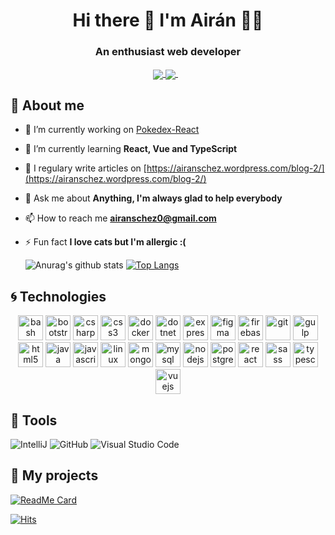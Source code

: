 
<h1 align='center'>
  Hi there 👋 I'm Airán 👨‍💻
</h1>
<h3 align="center">An enthusiast web developer</h3>


<p align='center'>
  <a href="https://twitter.com/AiranDev">
   <img align="center" src="https://img.shields.io/badge/twitter-%231DA1F2.svg?&style=for-the-badge&logo=twitter&logoColor=white" />
  </a>
  <a href="https://www.linkedin.com/in/air%C3%A1n-s%C3%A1nchez-brito-415910145/">
    <img align="center" src="https://img.shields.io/badge/linkedin-%230077B5.svg?&style=for-the-badge&logo=linkedin&logoColor=white" />
  </a>&nbsp;&nbsp;
  
</p>

## 🙂 About me

- 🔭 I’m currently working on [Pokedex-React](https://github.com/AiranSchez/Pokedex-React)

- 🌱 I’m currently learning **React, Vue and TypeScript**

- 📝 I regulary write articles on [https://airanschez.wordpress.com/blog-2/](https://airanschez.wordpress.com/blog-2/)

- 💬 Ask me about **Anything, I'm always glad to help everybody**

- 📫 How to reach me **airanschez0@gmail.com**

- ⚡ Fun fact **I love cats but I'm allergic :(**

  ![Anurag's github stats](https://github-readme-stats.vercel.app/api?username=AiranSchez&show_icons=true&theme=tokyonight)
  [![Top Langs](https://github-readme-stats.vercel.app/api/top-langs/?username=AiranSchez&layout=compact&theme=tokyonight)](https://github.com/AiranSchez/github-readme-stats)





## 🌀 Technologies

<p align="center">
  <img src="https://www.vectorlogo.zone/logos/gnu_bash/gnu_bash-icon.svg" alt="bash" width="40" height="40"/> 
  <img src="https://devicons.github.io/devicon/devicon.git/icons/bootstrap/bootstrap-plain.svg" alt="bootstrap" width="40" height="40"/> 
  <img src="https://devicons.github.io/devicon/devicon.git/icons/csharp/csharp-original.svg" alt="csharp" width="40" height="40"/> 
  <img src="https://devicons.github.io/devicon/devicon.git/icons/css3/css3-original-wordmark.svg" alt="css3" width="40" height="40"/> 
  <img src="https://devicons.github.io/devicon/devicon.git/icons/docker/docker-original-wordmark.svg" alt="docker" width="40" height="40"/> 
  <img src="https://devicons.github.io/devicon/devicon.git/icons/dot-net/dot-net-original-wordmark.svg" alt="dotnet" width="40" height="40"/> 
  <img src="https://devicons.github.io/devicon/devicon.git/icons/express/express-original-wordmark.svg" alt="express" width="40" height="40"/> 
  <img src="https://www.vectorlogo.zone/logos/figma/figma-icon.svg" alt="figma" width="40" height="40"/> 
  <img src="https://www.vectorlogo.zone/logos/firebase/firebase-icon.svg" alt="firebase" width="40" height="40"/> 
  <img src="https://www.vectorlogo.zone/logos/git-scm/git-scm-icon.svg" alt="git" width="40" height="40"/> 
  <img src="https://devicons.github.io/devicon/devicon.git/icons/gulp/gulp-plain.svg" alt="gulp" width="40" height="40"/> 
  <img src="https://devicons.github.io/devicon/devicon.git/icons/html5/html5-original-wordmark.svg" alt="html5" width="40" height="40"/> 
  <img src="https://devicons.github.io/devicon/devicon.git/icons/java/java-original-wordmark.svg" alt="java" width="40" height="40"/> 
  <img src="https://devicons.github.io/devicon/devicon.git/icons/javascript/javascript-original.svg" alt="javascript" width="40" height="40"/> 
  <img src="https://devicons.github.io/devicon/devicon.git/icons/linux/linux-original.svg" alt="linux" width="40" height="40"/> 
  <img src="https://devicons.github.io/devicon/devicon.git/icons/mongodb/mongodb-original-wordmark.svg" alt="mongodb" width="40" height="40"/> 
  <img src="https://devicons.github.io/devicon/devicon.git/icons/mysql/mysql-original-wordmark.svg" alt="mysql" width="40" height="40"/> 
  <img src="https://devicons.github.io/devicon/devicon.git/icons/nodejs/nodejs-original-wordmark.svg" alt="nodejs" width="40" height="40"/> 
  <img src="https://devicons.github.io/devicon/devicon.git/icons/postgresql/postgresql-original-wordmark.svg" alt="postgresql" width="40" height="40"/>
  <img src="https://devicons.github.io/devicon/devicon.git/icons/react/react-original-wordmark.svg" alt="react" width="40" height="40"/> 
  <img src="https://devicons.github.io/devicon/devicon.git/icons/sass/sass-original.svg" alt="sass" width="40" height="40"/>
  <img src="https://devicons.github.io/devicon/devicon.git/icons/typescript/typescript-original.svg" alt="typescript" width="40" height="40"/>
  <img src="https://devicons.github.io/devicon/devicon.git/icons/vuejs/vuejs-original-wordmark.svg" alt="vuejs" width="40" height="40"/>
</p>



## 🔧 Tools
![IntelliJ](https://img.shields.io/badge/IntelliJ-Jetbrains-informational?style=flat&logo=intellijidea&logoColor=white&color=2bbc8a)
![GitHub](https://img.shields.io/badge/Github-Github-informational?style=flat&logo=github&logoColor=white&color=2bbc8a)
![Visual Studio Code](https://img.shields.io/badge/VisualStudioCode-VSC-informational?style=flat&logo=visualstudiocode&logoColor=white&color=2bbc8a)


## 🚀 My projects

[![ReadMe Card](https://github-readme-stats.vercel.app/api/pin/?username=AiranSchez&repo=Pokedex-React)](https://github.com/AiranSchez/Pokedex-React)


[![Hits](https://hits.seeyoufarm.com/api/count/incr/badge.svg?url=https%3A%2F%2Fgithub.com%2FAiranSchez)](https://hits.seeyoufarm.com)
